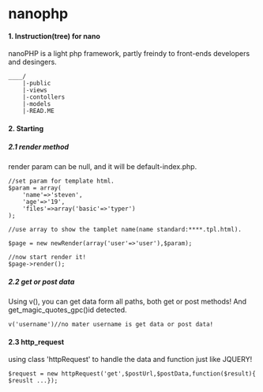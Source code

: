 #  nanophp
#### 1. Instruction(tree) for nano
nanoPHP is a light php framework, partly freindy to front-ends developers and desingers.
```
____/
    |-public
    |-views
    |-contollers
    |-models
    |-READ.ME
```

#### 2. Starting

##### 2.1 render method
render param can be null, and it will be default-index.php.
```
//set param for template html.
$param = array(
	'name'=>'steven',
	'age'=>'19',
	'files'=>array('basic'=>'typer')
);

//use array to show the tamplet name(name standard:****.tpl.html).

$page = new newRender(array('user'=>'user'),$param);

//now start render it!
$page->render();
```
##### 2.2 get or post data
Using v(), you can get data form all paths, both get or post methods! And get_magic_quotes_gpc()id detected.


```
v('username')//no mater username is get data or post data!
```
#### 2.3 http_request
using class 'httpRequest' to handle the data and function just like JQUERY!

```
$request = new httpRequest('get',$postUrl,$postData,function($result){ $reuslt ...});
```
